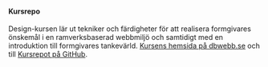 #### Kursrepo

Design-kursen lär ut tekniker och färdigheter för att realisera formgivares önskemål i en ramverksbaserad webbmiljö och samtidigt med en introduktion till formgivares tankevärld. [Kursens hemsida på dbwebb.se](https://dbwebb.se/kurser/design-v2) och till [Kursrepot på GitHub](https://github.com/dbwebb-se/design).
